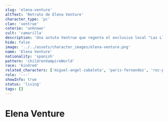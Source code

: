 ```yaml
---
slug: 'elena-venture'
altText: 'Retrato de Elena Venture'
character_type: 'pc'
clan: 'ventrue'
coterie: 'unknown'
cult: 'camarilla'
description: 'Una astuta Ventrue que regenta el exclusivo local "Las Llaves de la Diagonal". Su presencia comandante y habilidad para los negocios la han posicionado como una figura respetada tanto entre mortales como inmortales. Maneja las situaciones diplomáticas con elegancia y astucia.'
hide: false
image: '../../assets/character_images/elena-venture.png'
name: 'Elena Venture'
nationality: 'spanish'
pattern: 'childrenVampireWorld'
race: 'kindred'
related_characters: ['miguel-angel-zabaleta', 'paris-fernandez', 'roc-puyol', 'ezequiel-medina']
role: '---'
showInfo: true
status: 'living'
tags: []
---
```


# Elena Venture
